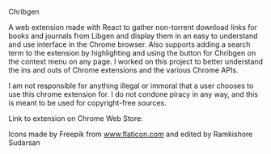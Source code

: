 Chribgen

A web extension made with React to gather non-torrent download links for books and journals from Libgen and display them in an easy to understand and use interface in the Chrome browser. Also supports adding a search term to the extension by highlighting and using the button for Chribgen on the context menu on any page. I worked on this project to better understand the ins and outs of Chrome extensions and the various Chrome APIs.

I am not responsible for anything illegal or immoral that a user chooses to use this chrome extension for. I do not condone piracy in any way, and this is meant to be used for copyright-free sources.

Link to extension on Chrome Web Store: 

Icons made by Freepik from www.flaticon.com and edited by Ramkishore Sudarsan